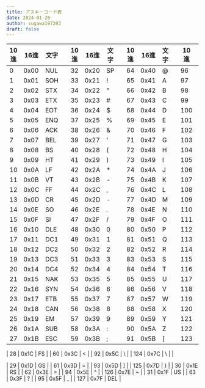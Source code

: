 ```yaml
---
title: アスキーコード表
date: 2024-01-26
author: sugawa197203
draft: false
---
```

| 10進 | 16進 | 文字 |  | 10進 | 16進 | 文字 |  | 10進 | 16進 | 文字 |  | 10進 | 16進 | 文字 |
| --- | --- | --- | --- | --- | --- | --- | --- | --- | --- | --- | --- | --- | --- | --- |
| 0 | 0x00 | NUL |  | 32 | 0x20 | SP |  | 64 | 0x40 | @ |  | 96 | 0x60 | \` |
| 1 | 0x01 | SOH |  | 33 | 0x21 | ! |  | 65 | 0x41 | A |  | 97 | 0x61 | a |
| 2 | 0x02 | STX |  | 34 | 0x22 | " |  | 66 | 0x42 | B |  | 98 | 0x62 | b |
| 3 | 0x03 | ETX |  | 35 | 0x23 | # |  | 67 | 0x43 | C |  | 99 | 0x63 | c |
| 4 | 0x04 | EOT |  | 36 | 0x24 | $ |  | 68 | 0x44 | D |  | 100 | 0x64 | d |
| 5 | 0x05 | ENQ |  | 37 | 0x25 | % |  | 69 | 0x45 | E |  | 101 | 0x65 | e |
| 6 | 0x06 | ACK |  | 38 | 0x26 | & |  | 70 | 0x46 | F |  | 102 | 0x66 | f |
| 7 | 0x07 | BEL |  | 39 | 0x27 | ' |  | 71 | 0x47 | G |  | 103 | 0x67 | g |
| 8 | 0x08 | BS |  | 40 | 0x28 | ( |  | 72 | 0x48 | H |  | 104 | 0x68 | h |
| 9 | 0x09 | HT |  | 41 | 0x29 | ) |  | 73 | 0x49 | I |  | 105 | 0x69 | i |
| 10 | 0x0A | LF |  | 42 | 0x2A | \* |  | 74 | 0x4A | J |  | 106 | 0x6A | j |
| 11 | 0x0B | VT |  | 43 | 0x2B | - |  | 75 | 0x4B | K |  | 107 | 0x6B | k |
| 12 | 0x0C | FF |  | 44 | 0x2C | , |  | 76 | 0x4C | L |  | 108 | 0x6C | l |
| 13 | 0x0D | CR |  | 45 | 0x2D | - |  | 77 | 0x4D | M |  | 109 | 0x6D | m |
| 14 | 0x0E | SO |  | 46 | 0x2E | . |  | 78 | 0x4E | N |  | 110 | 0x6E | n |
| 15 | 0x0F | SI |  | 47 | 0x2F | / |  | 79 | 0x4F | O |  | 111 | 0x6F | o |
| 16 | 0x10 | DLE |  | 48 | 0x30 | 0 |  | 80 | 0x50 | P |  | 112 | 0x70 | p |
| 17 | 0x11 | DC1 |  | 49 | 0x31 | 1 |  | 81 | 0x51 | Q |  | 113 | 0x71 | q |
| 18 | 0x12 | DC2 |  | 50 | 0x32 | 2 |  | 82 | 0x52 | R |  | 114 | 0x72 | r |
| 19 | 0x13 | DC3 |  | 51 | 0x33 | 3 |  | 83 | 0x53 | S |  | 115 | 0x73 | s |
| 20 | 0x14 | DC4 |  | 52 | 0x34 | 4 |  | 84 | 0x54 | T |  | 116 | 0x74 | t |
| 21 | 0x15 | NAK |  | 53 | 0x35 | 5 |  | 85 | 0x55 | U |  | 117 | 0x75 | u |
| 22 | 0x16 | SYN |  | 54 | 0x36 | 6 |  | 86 | 0x56 | V |  | 118 | 0x76 | v |
| 23 | 0x17 | ETB |  | 55 | 0x37 | 7 |  | 87 | 0x57 | W |  | 119 | 0x77 | w |
| 24 | 0x18 | CAN |  | 56 | 0x38 | 8 |  | 88 | 0x58 | X |  | 120 | 0x78 | x |
| 25 | 0x19 | EM |  | 57 | 0x39 | 9 |  | 89 | 0x59 | Y |  | 121 | 0x79 | y |
| 26 | 0x1A | SUB |  | 58 | 0x3A | : |  | 90 | 0x5A | Z |  | 122 | 0x7A | z |
| 27 | 0x1B | ESC |  | 59 | 0x3B | ; |  | 91 | 0x5B | [ |  | 123 | 0x7B | { |

| 28 | 0x1C | FS |  | 60 | 0x3C | < |  | 92 | 0x5C | \\ |  | 124 | 0x7C | \\ |  |

| 29 | 0x1D | GS |  | 61 | 0x3D | = |  | 93 | 0x5D | ] |  | 125 | 0x7D | } |
| 30 | 0x1E | RS |  | 62 | 0x3E | > |  | 94 | 0x5E | ^ |  | 126 | 0x7E | \~ |
| 31 | 0x1F | US |  | 63 | 0x3F | ? |  | 95 | 0x5F | _ |  | 127 | 0x7F | DEL |
